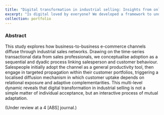 ```yaml
---
title: "Digital transformation in industrial selling: Insights from online channel adoption"
excerpt: "Is digital loved by everyone? We developed a framework to understand the online channel adopting by frontline sales professionals."
collection: portfolio
---
```


### Abstract

This study explores how business-to-business e-commerce channels diffuse through industrial sales networks. Drawing on the time-series transactional data from sales professionals, we conceptualise adoption as a sequential and dyadic process linking salesperson and customer behaviour. Salespeople initially adopt the channel as a general productivity tool, then engage in targeted propagation within their customer portfolios, triggering a localised diffusion mechanism in which customer uptake depends on relational exposure and adaptive complementarities. This multi-level dynamic reveals that digital transformation in industrial selling is not a simple matter of individual acceptance, but an interactive process of mutual adaptation.

(Under review at a 4 [ABS] journal.)
